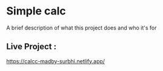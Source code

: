 
# Simple calc 

A brief description of what this project does and who it's for

## Live Project :

https://calcc-madby-surbhi.netlify.app/
